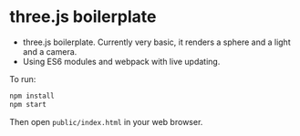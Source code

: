 # three.js boilerplate

- three.js boilerplate. Currently very basic, it renders a sphere and a light and a camera.
- Using ES6 modules and webpack with live updating.

To run:
```bash
npm install
npm start
```

Then open `public/index.html` in your web browser.
